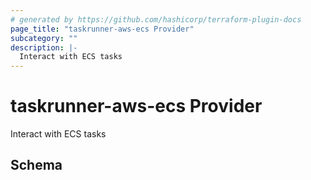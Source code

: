```yaml
---
# generated by https://github.com/hashicorp/terraform-plugin-docs
page_title: "taskrunner-aws-ecs Provider"
subcategory: ""
description: |-
  Interact with ECS tasks
---
```


# taskrunner-aws-ecs Provider

Interact with ECS tasks



<!-- schema generated by tfplugindocs -->
## Schema
